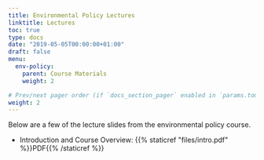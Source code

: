 ```yaml
---
title: Environmental Policy Lectures
linktitle: Lectures
toc: true
type: docs
date: "2019-05-05T00:00:00+01:00"
draft: false
menu:
  env-policy:
    parent: Course Materials
    weight: 2

# Prev/next pager order (if `docs_section_pager` enabled in `params.toml`)
weight: 2
---
```


Below are a few of the lecture slides from the environmental policy course. 

* Introduction and Course Overview: {{% staticref "files/intro.pdf" %}}PDF{{% /staticref %}}

